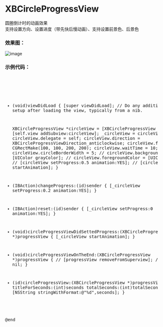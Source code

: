 # XBCircleProgressView
圆圈倒计时的动画效果
<br/>
支持设置方向、设置进度（带先快后慢动画）、支持设置前景色、后景色
<br>
### 效果图：
![image](https://github.com/huisedediao/XBCircleProgressView/raw/master/show.gif)<br/>
### 示例代码：
<br>
<pre>

- (void)viewDidLoad {
    [super viewDidLoad];
    // Do any additional setup after loading the view, typically from a nib.
    
    XBCircleProgressView *circleView = [XBCircleProgressView new];
    [self.view addSubview:circleView];
    _circleView = circleView;
    circleView.delegate = self;
    circleView.direction = XBCircleProgressViewDirection_anticlockwise;
    circleView.frame = CGRectMake(100, 100, 200, 200);
    circleView.waitTime = 10;
    circleView.circleBorderWidth = 5;
//    circleView.backgroundColor = [UIColor grayColor];
//    circleView.foregroundColor = [UIColor redColor];
//    [circleView setProgress:0.5 animation:YES];
//    [circleView startAnimation];
}
- (IBAction)changeProgress:(id)sender {
    [_circleView setProgress:0.2 animation:YES];
}
- (IBAction)reset:(id)sender {
    [_circleView setProgress:0 animation:YES];
}


- (void)circleProgressViewDidSettedProgress:(XBCircleProgressView *)progressView
{
    [_circleView startAnimation];
}

- (void)circleProgressViewOnTheEnd:(XBCircleProgressView *)progressView
{
//    [progressView removeFromSuperview];
//    _circleView = nil;
}
    
- (id)circleProgressView:(XBCircleProgressView *)progressView titleForSeconds:(int)seconds totalSeconds:(int)totalSeconds
{
    return [NSString stringWithFormat:@"%d",seconds];
}

@end
</pre>
